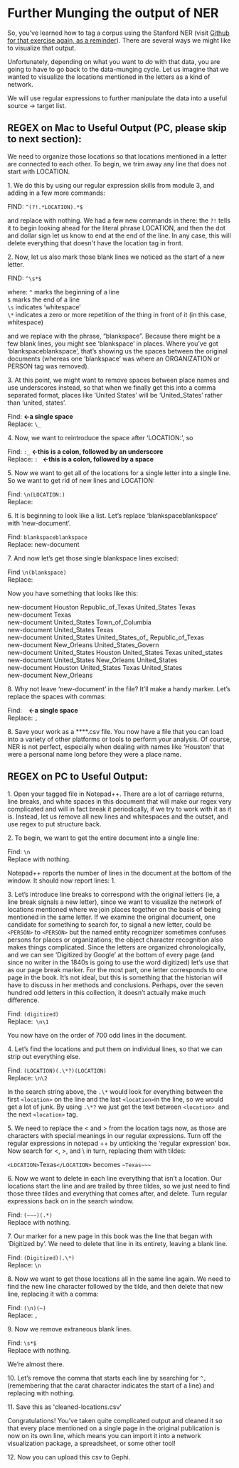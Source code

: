 # Further Munging the output of NER

So, you've learned how to tag a corpus using the Stanford NER (visit [Github for that exercise again, as a reminder](https://github.com/hist3907b-winter2015/module3-wranglingdata/blob/master/ner.md)). There are several ways we might like to visualize that output.

Unfortunately, depending on what you want to *do* with that data, you are going to have to go back to the data-munging cycle. Let us imagine that we wanted to visualize the locations mentioned in the letters as a kind of network.

We will use regular expressions to further manipulate the data into a useful source -> target list.

## REGEX on Mac to Useful Output (PC, please skip to next section):
We need to organize those locations so that locations mentioned in a letter are connected to each other. To begin, we trim away any line that does not start with LOCATION.

1\. We do this by using our regular expression skills from module 3, and adding in a few more commands:

FIND: `^(?!.*LOCATION).*$`

and replace with nothing. We had a few new commands in there: the ```?!``` tells it to begin looking ahead for the literal phrase LOCATION, and then the dot and dollar sign let us know to end at the end of the line. In any case, this will delete everything that doesn't have the location tag in front.

2\. Now, let us also mark those blank lines we noticed as the start of a new letter.

FIND: `^\s*$`

where:
`^` marks the beginning of a line<br>
`$` marks the end of a line<br>
`\s` indicates ‘whitespace’<br>
`\*` indicates a zero or more repetition of the thing in front of it (in this case, whitespace)

and we replace with the phrase, “blankspace”. Because there might be a few blank lines, you might see ‘blankspace’ in places. Where you’ve got ‘blankspaceblankspace’, that’s showing us the spaces between the original documents (whereas one ‘blankspace’ was where an ORGANIZATION or PERSON tag was removed).

3\. At this point, we might want to remove spaces between place names and use underscores instead, so that when we finally get this into a comma separated format, places like ‘United States’ will be ‘United_States’ rather than ‘united, states’.

Find:  **<-a single space**<br>
Replace: `\_`

4\. Now, we want to reintroduce the space after ‘LOCATION:’, so

Find: `:_`       **<-this is a colon, followed by an underscore**<br>
Replace: `: ` **<-this is a colon, followed by a space**

5\. Now we want to get all of the locations for a single letter into a single line. So we want to get rid of new lines and LOCATION:

Find: `\n(LOCATION:)`<br>
Replace:

6\. It is beginning to look like a list. Let’s replace ‘blankspaceblankspace’ with ‘new-document’.

Find: `blankspaceblankspace`<br>
Replace: new-document

7\. And now let’s get those single blankspace lines excised:

Find `\n(blankspace)`<br>
Replace:

Now you have something that looks like this:

<p>
new-document Houston Republic_of_Texas United_States Texas<br>
new-document Texas<br>
new-document United_States Town_of_Columbia<br>
new-document United_States Texas<br>
new-document United_States United_States_of_ Republic_of_Texas<br>
new-document New_Orleans United_States_Govern<br>
new-document United_States Houston United_States Texas united_states<br>
new-document United_States New_Orleans United_States<br>
new-document Houston United_States Texas United_States<br>
new-document New_Orleans<br>
</p>

8\. Why not leave ‘new-document’ in the file? It’ll make a handy marker. Let’s replace the spaces with commas:

Find: ` `     **<-a single space**<br>
Replace: `,`

8\. Save your work as a ****.csv file. You now have a file that you can load into a variety of other platforms or tools to perform your analysis. Of course, NER is not perfect, especially when dealing with names like ‘Houston’ that were a personal name long before they were a place name.

## REGEX on PC to Useful Output:

1\. Open your tagged file in Notepad++. There are a lot of carriage returns, line breaks, and white spaces in this document that will make our regex very complicated and will in fact break it periodically, if we try to work with it as it is. Instead, let us remove all new lines and whitespaces and the outset, and use regex to put structure back. 

2\. To begin, we want to get the entire document into a single line:

Find: `\n`<br>
Replace with nothing.

Notepad++ reports the number of lines in the document at the bottom of the window. It should now report lines: 1.

3\. Let’s introduce line breaks to correspond with the original letters (ie, a line break signals a new letter), since we want to visualize the network of locations mentioned where we join places together on the basis of being mentioned in the same letter. If we examine the original document, one candidate for something to search for, to signal a new letter, could be  ```<PERSON>``` to ```<PERSON>``` but the named entity recognizer sometimes confuses persons for places or organizations; the object character recognition also makes things complicated.  Since the letters are organized chronologically, and we can see ‘Digitized by Google’ at the bottom of every page (and since no writer in the 1840s is going to use the word digitized) let’s use that as our page break marker. For the most part, one letter corresponds to one page in the book. It’s not ideal, but this is something that the historian will have to discuss in her methods and conclusions. Perhaps, over the seven hundred odd letters in this collection, it doesn’t actually make much difference.

Find: `(digitized)`<br>
Replace:` \n\1`

You now have on the order of 700 odd lines in the document.

4\. Let’s find the locations and put them on individual lines, so that we can strip out everything else.

Find: `(LOCATION)(.\*?)(LOCATION)`<br>
Replace: `\n\2`

In the search string above, the `.\*` would look for everything between the first ```<location>``` on the line and the last ```<location>```in the line, so we would get a lot of junk. By using `.\*?` we just get the text between ```<location> ```and the next ```<location>``` tag.

5\. We need to replace the < and > from the location tags now, as those are characters with special meanings in our regular expressions. Turn off the regular expressions in notepad ++ by unticking the ‘regular expression’ box. Now search for <, >, and \ in turn, replacing them with tildes:

```<LOCATION>```Texas```</LOCATION>``` becomes ```~Texas~~~```

6\. Now we want to delete in each line everything that isn’t a location. Our locations start the line and are trailed by three tildes, so we just need to find those three tildes and everything that comes after, and delete. Turn regular expressions back on in the search window.

Find: `(~~~)(.*)`<br>
Replace with nothing.

7\. Our marker for a new page in this book was the line that began with ‘Digitized by’. We need to delete that line in its entirety, leaving a blank line.

Find: `(Digitized)(.\*)`<br>
Replace: `\n`

8\. Now we want to get those locations all in the same line again. We need to find the new line character followed by the tilde, and then delete that new line, replacing it with a comma:

Find: `(\n)(~)`<br>
Replace: `,`

9\. Now we remove extraneous blank lines.

Find: `\s*$`<br>
Replace with nothing.

We’re almost there. 

10\. Let’s remove the comma that starts each line by searching for ```^,``` (remembering that the carat character indicates the start of a line) and replacing with nothing. 

11\. Save this as 'cleaned-locations.csv' 

Congratulations! You’ve taken quite complicated output and cleaned it so that every place mentioned on a single page in the original publication is now on its own line, which means you can import it into a network visualization package, a spreadsheet, or some other tool!

12\. Now you can upload this csv to Gephi.
